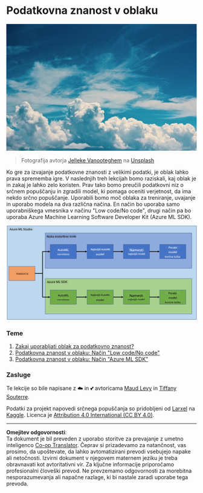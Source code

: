 <!--
CO_OP_TRANSLATOR_METADATA:
{
  "original_hash": "8dfe141a0f46f7d253e07f74913c7f44",
  "translation_date": "2025-08-30T17:37:26+00:00",
  "source_file": "5-Data-Science-In-Cloud/README.md",
  "language_code": "sl"
}
-->
# Podatkovna znanost v oblaku

![cloud-picture](../../../translated_images/cloud-picture.f5526de3c6c6387b2d656ba94f019b3352e5e3854a78440e4fb00c93e2dea675.sl.jpg)

> Fotografija avtorja [Jelleke Vanooteghem](https://unsplash.com/@ilumire) na [Unsplash](https://unsplash.com/s/photos/cloud?orientation=landscape)

Ko gre za izvajanje podatkovne znanosti z velikimi podatki, je oblak lahko prava sprememba igre. V naslednjih treh lekcijah bomo raziskali, kaj oblak je in zakaj je lahko zelo koristen. Prav tako bomo preučili podatkovni niz o srčnem popuščanju in zgradili model, ki pomaga oceniti verjetnost, da ima nekdo srčno popuščanje. Uporabili bomo moč oblaka za treniranje, uvajanje in uporabo modela na dva različna načina. En način bo uporaba samo uporabniškega vmesnika v načinu "Low code/No code", drugi način pa bo uporaba Azure Machine Learning Software Developer Kit (Azure ML SDK).

![project-schema](../../../translated_images/project-schema.420e56d495624541eaecf2b737f138c86fb7d8162bb1c0bf8783c350872ffc4d.sl.png)

### Teme

1. [Zakaj uporabljati oblak za podatkovno znanost?](17-Introduction/README.md)
2. [Podatkovna znanost v oblaku: Način "Low code/No code"](18-Low-Code/README.md)
3. [Podatkovna znanost v oblaku: Način "Azure ML SDK"](19-Azure/README.md)

### Zasluge
Te lekcije so bile napisane z ☁️ in 💕 avtoricama [Maud Levy](https://twitter.com/maudstweets) in [Tiffany Souterre](https://twitter.com/TiffanySouterre).

Podatki za projekt napovedi srčnega popuščanja so pridobljeni od [
Larxel](https://www.kaggle.com/andrewmvd) na [Kaggle](https://www.kaggle.com/andrewmvd/heart-failure-clinical-data). Licenca je [Attribution 4.0 International (CC BY 4.0)](https://creativecommons.org/licenses/by/4.0/).

---

**Omejitev odgovornosti**:  
Ta dokument je bil preveden z uporabo storitve za prevajanje z umetno inteligenco [Co-op Translator](https://github.com/Azure/co-op-translator). Čeprav si prizadevamo za natančnost, vas prosimo, da upoštevate, da lahko avtomatizirani prevodi vsebujejo napake ali netočnosti. Izvirni dokument v njegovem maternem jeziku je treba obravnavati kot avtoritativni vir. Za ključne informacije priporočamo profesionalni človeški prevod. Ne prevzemamo odgovornosti za morebitna nesporazumevanja ali napačne razlage, ki bi nastale zaradi uporabe tega prevoda.